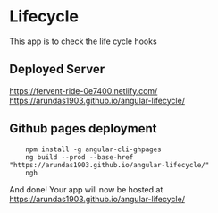 # Lifecycle

This app is to check the life cycle hooks

## Deployed Server

https://fervent-ride-0e7400.netlify.com/
https://arundas1903.github.io/angular-lifecycle/

## Github pages deployment

```
    npm install -g angular-cli-ghpages
    ng build --prod --base-href "https://arundas1903.github.io/angular-lifecycle/"
    ngh
```

And done! Your app will now be hosted at https://arundas1903.github.io/angular-lifecycle/

